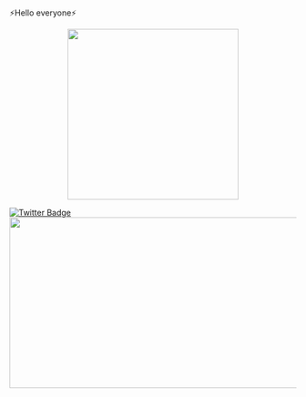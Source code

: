 ⚡Hello everyone⚡
       <div id="header" align="center">
  <img src="https://media.giphy.com/media/v1.Y2lkPTc5MGI3NjExamJtcGJoNHZ5bTBrcjR2bDhlMmIxZnByNmwxZGdlajlpZzlnNXVpNSZlcD12MV9pbnRlcm5hbF9naWZfYnlfaWQmY3Q9Zw/xTiTnsQ4BAWNNKaODm/giphy.gif" width="300"/>
</div>
           <div id="badges">
  <a href="https://twitter.com/NatashaPut19375">
    <img src="https://img.shields.io/badge/Twitter-blue?style=for-the-badge&logo=twitter&logoColor=white" alt="Twitter Badge"/>
  </a>
</div>
        <div align="center">
  <img src="https://media.giphy.com/media/v1.Y2lkPTc5MGI3NjExbzJpMzBja2M5Y2YwZGQ0ZzhvZXJhamVkenlobXl0bHZvb3F0dWZ2MSZlcD12MV9pbnRlcm5hbF9naWZfYnlfaWQmY3Q9Zw/cbWQm0HonZORq/giphy.gif" width="600" height="300"/>
</div>
